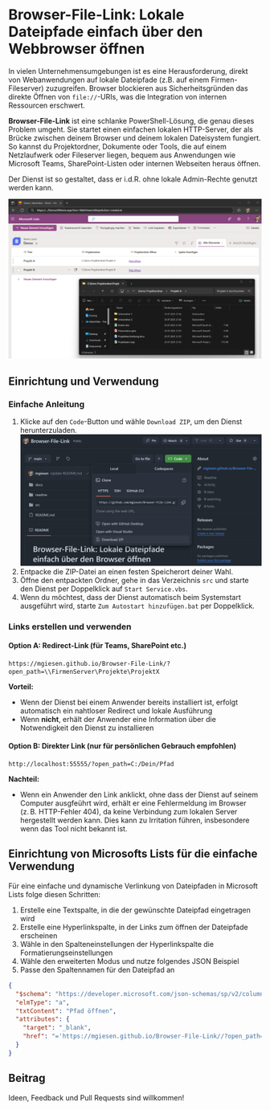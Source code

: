 # Browser-File-Link: Lokale Dateipfade einfach über den Webbrowser öffnen

In vielen Unternehmensumgebungen ist es eine Herausforderung, direkt von Webanwendungen auf lokale Dateipfade (z.B. auf einem Firmen-Fileserver) zuzugreifen. Browser blockieren aus Sicherheitsgründen das direkte Öffnen von `file://`-URIs, was die Integration von internen Ressourcen erschwert.

**Browser-File-Link** ist eine schlanke PowerShell-Lösung, die genau dieses Problem umgeht. Sie startet einen einfachen lokalen HTTP-Server, der als Brücke zwischen deinem Browser und deinem lokalen Dateisystem fungiert. So kannst du Projektordner, Dokumente oder Tools, die auf einem Netzlaufwerk oder Fileserver liegen, bequem aus Anwendungen wie Microsoft Teams, SharePoint-Listen oder internen Webseiten heraus öffnen.

Der Dienst ist so gestaltet, dass er i.d.R. ohne lokale Admin-Rechte genutzt werden kann. 

![Browser-File-Link mit Sharepoint Lists](readme/ms-lists-example.png)

## Einrichtung und Verwendung

### Einfache Anleitung

1. Klicke auf den `Code`-Button und wähle `Download ZIP`, um den Dienst herunterzuladen.  
  ![Download des Projektordners](readme/github-download-repo.png)
2. Entpacke die ZIP-Datei an einen festen Speicherort deiner Wahl.
3. Öffne den entpackten Ordner, gehe in das Verzeichnis `src` und starte den Dienst per Doppelklick auf `Start Service.vbs`.
4. Wenn du möchtest, dass der Dienst automatisch beim Systemstart ausgeführt wird, starte `Zum Autostart hinzufügen.bat` per Doppelklick.

### Links erstellen und verwenden

#### Option A: Redirect-Link (für Teams, SharePoint etc.)

```
https://mgiesen.github.io/Browser-File-Link/?open_path=\\FirmenServer\Projekte\ProjektX
```

**Vorteil:**

- Wenn der Dienst bei einem Anwender bereits installiert ist, erfolgt automatisch ein nahtloser Redirect und lokale Ausführung
- Wenn **nicht**, erhält der Anwender eine Information über die Notwendigkeit den Dienst zu installieren

#### Option B: Direkter Link (nur für persönlichen Gebrauch empfohlen)

```
http://localhost:55555/?open_path=C:/Dein/Pfad
```

**Nachteil:** 
- Wenn ein Anwender den Link anklickt, ohne dass der Dienst auf seinem Computer ausgfeührt wird, erhält er eine Fehlermeldung im Browser (z. B. HTTP-Fehler 404), da keine Verbindung zum lokalen Server hergestellt werden kann. Dies kann zu Irritation führen, insbesondere wenn das Tool nicht bekannt ist.  

## Einrichtung von Microsofts Lists für die einfache Verwendung

Für eine einfache und dynamische Verlinkung von Dateipfaden in Microsoft Lists folge diesen Schritten:

1. Erstelle eine Textspalte, in die der gewünschte Dateipfad eingetragen wird
1. Erstelle eine Hyperlinkspalte, in der Links zum öffnen der Dateipfade erscheinen
1. Wähle in den Spalteneinstellungen der Hyperlinkspalte die Formatierungseinstellungen
1. Wähle den erweiterten Modus und nutze folgendes JSON Beispiel
1. Passe den Spaltennamen für den Dateipfad an

```json
{
  "$schema": "https://developer.microsoft.com/json-schemas/sp/v2/column-formatting.schema.json",
  "elmType": "a",
  "txtContent": "Pfad öffnen",
  "attributes": {
    "target": "_blank",
    "href": "='https://mgiesen.github.io/Browser-File-Link//?open_path=' + [$Projektordner]"
  }
}
```

## Beitrag

Ideen, Feedback und Pull Requests sind willkommen!
